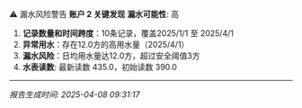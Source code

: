 ⚠️ 漏水风险警告
**账户 2 关键发现**
**漏水可能性**: 高
1. **记录数量和时间跨度**：10条记录，覆盖2025/1/1 至 2025/4/1
2. **异常用水**：存在12.0方的高用水量（2025/4/1）
3. **漏水风险**：日均用水量达12.0方，超过安全阈值3方
4. **水表读数**: 最新读数 435.0，初始读数 390.0

---
*报告生成时间: 2025-04-08 09:31:17*